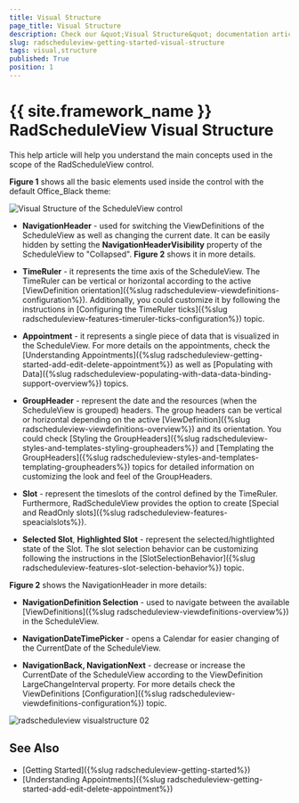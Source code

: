 ```yaml
---
title: Visual Structure
page_title: Visual Structure
description: Check our &quot;Visual Structure&quot; documentation article for the RadScheduleView {{ site.framework_name }} control.
slug: radscheduleview-getting-started-visual-structure
tags: visual,structure
published: True
position: 1
---
```


# {{ site.framework_name }} RadScheduleView Visual Structure

This help article will help you understand the main concepts used in the scope of the RadScheduleView control.

__Figure 1__ shows all the basic elements used inside the control with the default Office_Black theme:

![Visual Structure of the ScheduleView control](images/radscheduleview_visualstructure_01.png)

* __NavigationHeader__ - used for switching the ViewDefinitions of the ScheduleView as well as changing the current date. It can be easily hidden by setting the __NavigationHeaderVisibility__ property of the ScheduleView to "Collapsed". __Figure 2__ shows it in more details. 

* __TimeRuler__ - it represents the time axis of the ScheduleView. The TimeRuler can be vertical or horizontal according to the active [ViewDefinition orientation]({%slug radscheduleview-viewdefinitions-configuration%}). Additionally, you could customize it by following the instructions in [Configuring the TimeRuler ticks]({%slug radscheduleview-features-timeruler-ticks-configuration%}) topic.

* __Appointment__ - it represents a single piece of data that is visualized in the ScheduleView. For more details on the appointments, check the [Understanding Appointments]({%slug radscheduleview-getting-started-add-edit-delete-appointment%}) as well as [Populating with Data]({%slug radscheduleview-populating-with-data-data-binding-support-overview%}) topics.

* __GroupHeader__ - represent the date and the resources (when the ScheduleView is grouped) headers. The group headers can be vertical or horizontal depending on the active [ViewDefinition]({%slug radscheduleview-viewdefinitions-overview%}) and its orientation. You could check [Styling the GroupHeaders]({%slug radscheduleview-styles-and-templates-styling-groupheaders%}) and [Templating the GroupHeaders]({%slug radscheduleview-styles-and-templates-templating-groupheaders%}) topics for detailed information on customizing the look and feel of the GroupHeaders.

* __Slot__ - represent the timeslots of the control defined by the TimeRuler. Furthermore, RadScheduleView provides the option to create [Special and ReadOnly slots]({%slug radscheduleview-features-speacialslots%}).

* __Selected Slot__, __Highlighted Slot__ - represent the selected/hightlighted state of the Slot. The slot selection behavior can be customizing following the instructions in the [SlotSelectionBehavior]({%slug radscheduleview-features-slot-selection-behavior%}) topic.

__Figure 2__ shows the NavigationHeader in more details:

* __NavigationDefinition Selection__ - used to navigate between the available [ViewDefinitions]({%slug radscheduleview-viewdefinitions-overview%}) in the ScheduleView.

* __NavigationDateTimePicker__ - opens a Calendar for easier changing of the CurrentDate of the ScheduleView.

* __NavigationBack, NavigationNext__ - decrease or increase the CurrentDate of the ScheduleView according to the ViewDefinition LargeChangeInterval property. For more details check the ViewDefinitions [Configuration]({%slug radscheduleview-viewdefinitions-configuration%}) topic.

![radscheduleview visualstructure 02](images/radscheduleview_visualstructure_02.png)

## See Also 
 * [Getting Started]({%slug radscheduleview-getting-started%})
 * [Understanding Appointments]({%slug radscheduleview-getting-started-add-edit-delete-appointment%})